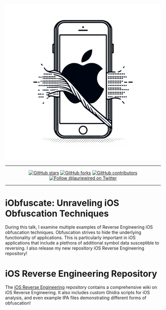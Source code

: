 <div align="center">

![logo](images/logo.png)

---

[![GitHub stars](https://img.shields.io/github/stars/LaurieWired/iOS_Reverse_Engineering)](https://github.com/LaurieWired/iOS_Reverse_Engineering/stargazers)
[![GitHub forks](https://img.shields.io/github/forks/LaurieWired/iOS_Reverse_Engineering)](https://github.com/LaurieWired/iOS_Reverse_Engineering/network/members)
[![GitHub contributors](https://img.shields.io/github/contributors/LaurieWired/iOS_Reverse_Engineering)](https://github.com/LaurieWired/iOS_Reverse_Engineering/graphs/contributors)
[![Follow @lauriewired on Twitter](https://img.shields.io/twitter/follow/lauriewired?style=social)](https://twitter.com/lauriewired)

</div>

---

# iObfuscate: Unraveling iOS Obfuscation Techniques

During this talk, I examine multiple examples of Reverse Engineering iOS obfuscation techniques. Obfuscation strives to hide the underlying functionality of applications. This is particularly important in iOS applications that include a plethora of additional symbol data susceptible to reversing. I also release my new repository iOS Reverse Engineering repository!

# iOS Reverse Engineering Repository
The [iOS Reverse Engineering](https://github.com/LaurieWired/iOS_Reverse_Engineering) repository contains a comprehensive wiki on iOS Reverse Engineering. It also includes custom Ghidra scripts for iOS analysis, and even example IPA files demonstrating different forms of obfuscation!
